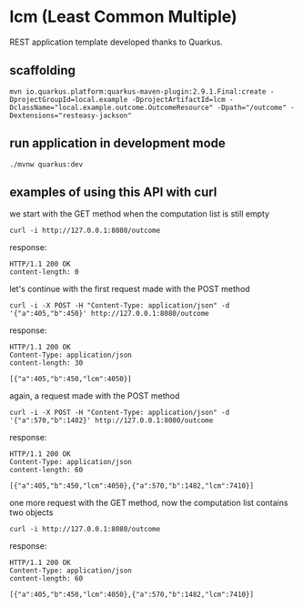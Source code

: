 # lcm (Least Common Multiple)

REST application template developed thanks to Quarkus.

## scaffolding

```shell
mvn io.quarkus.platform:quarkus-maven-plugin:2.9.1.Final:create -DprojectGroupId=local.example -DprojectArtifactId=lcm -DclassName="local.example.outcome.OutcomeResource" -Dpath="/outcome" -Dextensions="resteasy-jackson"
```

## run application in development mode

```shell
./mvnw quarkus:dev
```

## examples of using this API with curl

we start with the GET method when the computation list is still empty

```shell
curl -i http://127.0.0.1:8080/outcome
```

response:

```text
HTTP/1.1 200 OK
content-length: 0
```

let's continue with the first request made with the POST method

```shell
curl -i -X POST -H "Content-Type: application/json" -d '{"a":405,"b":450}' http://127.0.0.1:8080/outcome
```

response:

```text
HTTP/1.1 200 OK
Content-Type: application/json
content-length: 30

[{"a":405,"b":450,"lcm":4050}]
```

again, a request made with the POST method

```shell
curl -i -X POST -H "Content-Type: application/json" -d '{"a":570,"b":1482}' http://127.0.0.1:8080/outcome
```

response:

```text
HTTP/1.1 200 OK
Content-Type: application/json
content-length: 60

[{"a":405,"b":450,"lcm":4050},{"a":570,"b":1482,"lcm":7410}]
```

one more request with the GET method, now the computation list contains two objects

```shell
curl -i http://127.0.0.1:8080/outcome
```

response:

```text
HTTP/1.1 200 OK
Content-Type: application/json
content-length: 60

[{"a":405,"b":450,"lcm":4050},{"a":570,"b":1482,"lcm":7410}]
```
